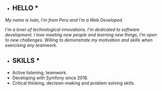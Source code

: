 * ## HELLO *

*My name is Iván, I'm from Perú and I'm a Web Developed.*

*I'm a lover of technological innovations. I'm dedicated to software development.*
*I love meeting new people and learning new things, I'm open to new challenges. Willing to demonstrate my motivation and skills when exercising any teamwork.*

* ## SKILLS *

- Active listening, teamwork.
- Developing with Symfony since 2018.
- Critical thinking, decision-making and problem solving skills.


